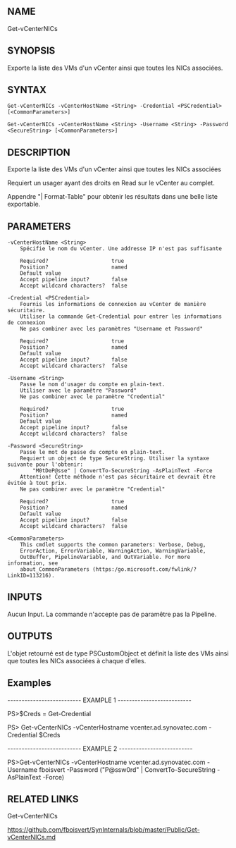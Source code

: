 ## NAME
Get-vCenterNICs

## SYNOPSIS
Exporte la liste des VMs d'un vCenter ainsi que toutes les NICs associées.


## SYNTAX
`Get-vCenterNICs -vCenterHostName <String> -Credential <PSCredential> [<CommonParameters>]`

`Get-vCenterNICs -vCenterHostName <String> -Username <String> -Password <SecureString> [<CommonParameters>]`


## DESCRIPTION
Exporte la liste des VMs d'un vCenter ainsi que toutes les NICs associées

Requiert un usager ayant des droits en Read sur le vCenter au complet.

Appendre "| Format-Table" pour obtenir les résultats dans une belle liste exportable.


## PARAMETERS
    -vCenterHostName <String>
        Spécifie le nom du vCenter. Une addresse IP n'est pas suffisante

        Required?                    true
        Position?                    named
        Default value
        Accept pipeline input?       false
        Accept wildcard characters?  false

    -Credential <PSCredential>
        Fournis les informations de connexion au vCenter de manière sécuritaire.
        Utiliser la commande Get-Credential pour entrer les informations de connexion
        Ne pas combiner avec les paramètres "Username et Password"

        Required?                    true
        Position?                    named
        Default value
        Accept pipeline input?       false
        Accept wildcard characters?  false

    -Username <String>
        Passe le nom d'usager du compte en plain-text.
        Utiliser avec le paramêtre "Password"
        Ne pas combiner avec le paramètre "Credential"

        Required?                    true
        Position?                    named
        Default value
        Accept pipeline input?       false
        Accept wildcard characters?  false

    -Password <SecureString>
        Passe le mot de passe du compte en plain-text.
        Requiert un object de type SecureString. Utiliser la syntaxe suivante pour l'obtenir:
            "M0tDeP@sse" | ConvertTo-SecureString -AsPlainText -Force
        Attention! Cette méthode n'est pas sécuritaire et devrait être évitée à tout prix.
        Ne pas combiner avec le paramètre "Credential"

        Required?                    true
        Position?                    named
        Default value
        Accept pipeline input?       false
        Accept wildcard characters?  false

    <CommonParameters>
        This cmdlet supports the common parameters: Verbose, Debug,
        ErrorAction, ErrorVariable, WarningAction, WarningVariable,
        OutBuffer, PipelineVariable, and OutVariable. For more information, see
        about_CommonParameters (https:/go.microsoft.com/fwlink/?LinkID=113216).

## INPUTS
Aucun Input. La commande n'accepte pas de paramêtre pas la Pipeline.


## OUTPUTS
L'objet retourné est de type PSCustomObject et définit la liste des VMs ainsi que toutes les NICs associées à chaque d'elles.

## Examples
-------------------------- EXAMPLE 1 --------------------------

PS>$Creds = Get-Credential

PS> Get-vCenterNICs -vCenterHostname vcenter.ad.synovatec.com -Credential $Creds




-------------------------- EXAMPLE 2 --------------------------

PS>Get-vCenterNICs -vCenterHostname vcenter.ad.synovatec.com -Username fboisvert -Password ("P@ssw0rd" | ConvertTo-SecureString -AsPlainText -Force)


## RELATED LINKS
Get-vCenterNICs

https://github.com/fboisvert/SynInternals/blob/master/Public/Get-vCenterNICs.md
